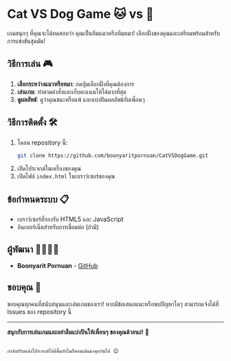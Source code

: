 # Cat VS Dog Game 🐱 vs 🐶

เกมสนุกๆ ที่คุณจะได้ทดสอบว่า คุณเป็นทีมแมวหรือทีมหมา! เลือกฝั่งของคุณและเตรียมพร้อมสำหรับการแข่งขันสุดมัน!

## วิธีการเล่น 🎮

1. **เลือกระหว่างแมวหรือหมา**: กดปุ่มเลือกฝั่งที่คุณต้องการ
2. **เล่นเกม**: ทำตามคำสั่งและเก็บคะแนนให้ได้มากที่สุด
3. **ดูผลลัพธ์**: ดูว่าคุณชนะหรือแพ้ และแบ่งปันผลลัพธ์กับเพื่อนๆ

## วิธีการติดตั้ง 🛠️

1. โคลน repository นี้:
   ```bash
   git clone https://github.com/boonyaritpornuan/CatVSDogGame.git
   ```
2. เปิดโปรเจกต์ในเครื่องของคุณ
3. เปิดไฟล์ `index.html` ในเบราว์เซอร์ของคุณ

## ข้อกำหนดระบบ 📋

- เบราว์เซอร์ที่รองรับ HTML5 และ JavaScript
- อินเทอร์เน็ตสำหรับการเชื่อมต่อ (ถ้ามี)

## ผู้พัฒนา 👩‍💻👨‍💻

- **Boonyarit Pornuan** - [GitHub](https://github.com/boonyaritpornuan)

## ขอบคุณ 🙏

ขอบคุณทุกคนที่สนับสนุนและเล่นเกมของเรา! หากมีข้อเสนอแนะหรือพบปัญหาใดๆ สามารถแจ้งได้ที่ Issues ของ repository นี้

---

**สนุกกับการเล่นเกมและอย่าลืมแบ่งปันให้เพื่อนๆ ของคุณด้วยนะ!** 🎉
```

กำลังปรับแต่งโปรเจกต์ให้ดีขึ้นยังไมก็คอมเม้นมาคุยกันได้ 😊

